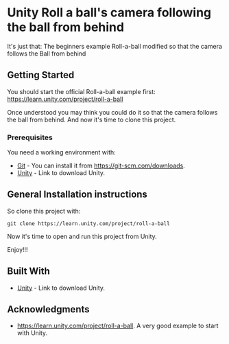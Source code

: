 # Unity Roll a ball's camera following the ball from behind

It's just that: The beginners example Roll-a-ball modified so that the camera follows the Ball from behind

## Getting Started

You should start the official Roll-a-ball example first: https://learn.unity.com/project/roll-a-ball

Once understood you may think you could do it so that the camera follows the ball from behind. And now it's time to clone this project.

### Prerequisites

You need a working environment with:
* [Git](https://git-scm.com) - You can install it from https://git-scm.com/downloads.
* [Unity](https://unity3d.com/es/get-unity/download) - Link to download Unity.

## General Installation instructions

So clone this project with:

````
git clone https://learn.unity.com/project/roll-a-ball
```` 

Now it's time to open and run this project from Unity.

Enjoy!!!

## Built With

* [Unity](https://unity3d.com/es/get-unity/download) - Link to download Unity.

## Acknowledgments

* https://learn.unity.com/project/roll-a-ball. A very good example to start with Unity.